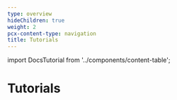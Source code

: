 ```yaml
---
type: overview
hideChildren: true
weight: 2
pcx-content-type: navigation
title: Tutorials
---
```


import DocsTutorial from '../components/content-table';

# Tutorials

<DocsTutorial />